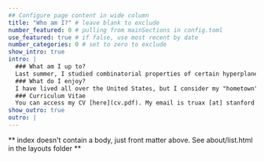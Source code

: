 ```yaml
---
## Configure page content in wide column
title: "Who am I?" # leave blank to exclude
number_featured: 0 # pulling from mainSections in config.toml
use_featured: true # if false, use most recent by date
number_categories: 0 # set to zero to exclude
show_intro: true
intro: |
  ### What am I up to?
  Last summer, I studied combinatorial properties of certain hyperplane arrangements at the [Institute for Computational and Experimental Research in Mathematics (ICERM)](https://icerm.brown.edu/summerug/2022/). Afterwards, I returned to Stanford for my third year, where I am continuing my schoolwork, research, and art.
  ### What do I enjoy?
  I have lived all over the United States, but I consider my "hometown" to be Seattle, where I lived the longest. I love reading, particularly where Asian-American literature meets science fiction and magical realism (see [Ted Chiang](https://en.wikipedia.org/wiki/Exhalation:_Stories) or [Ken Liu](https://www.goodreads.com/book/show/24885533-the-paper-menagerie-and-other-stories)), as well as modernist and queer literature. I enjoy art, particularly writing, photography, knitting, and woodworking. I also enjoy playing games, both tabletop games and video games (most recently [Celeste](http://www.celestegame.com/)). My favorite genres of music are R&B (ex. [Emawk](https://www.youtube.com/watch?v=8Ne7tLBvNaw) or [grentperez](https://www.youtube.com/watch?v=bsH_ZW6CYsw)), alternative (ex. [Mitski](https://www.youtube.com/watch?v=P4J3Z9xgjWQ), [Hozier](https://www.youtube.com/watch?v=HlLx7oE7q3I), [Arctic Monkeys](https://www.youtube.com/watch?v=MrmPDUvKyLs), or [TV Girl](https://www.youtube.com/watch?v=Q-7hMD2OgBc)). 
  ### Curriculum Vitae
  You can access my CV [here](cv.pdf). My email is truax [at] stanford [dot] edu.
show_outro: true
outro: |
---
```


** index doesn't contain a body, just front matter above.
See about/list.html in the layouts folder **